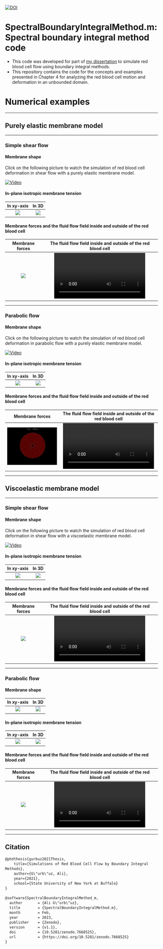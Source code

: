 [![DOI](https://zenodo.org/badge/580601900.svg)](https://zenodo.org/badge/latestdoi/580601900)

# SpectralBoundaryIntegralMethod.m: Spectral boundary integral method code

- This code was developed for part of [my dissertation](https://www.researchgate.net/publication/355033649_Simulations_of_Red_Blood_Cell_Flow_by_Boundary_Integral_Methods) to simulate red blood cell flow using boundary integral methods.
- This repository contains the code for the concepts and examples presented in Chapter 4 for analyzing the red blood cell motion and deformation in an unbounded domain.

# Numerical examples

---

## Purely elastic membrane model

---

### Simple shear flow

#### Membrane shape

Click on the following picture to watch the simulation of red blood cell deformation in shear flow with a purely elastic membrane model.

[![Video](https://img.youtube.com/vi/w_5CqQsjlxM/maxresdefault.jpg)](https://www.youtube.com/watch?v=w_5CqQsjlxM)

#### In-plane isotropic membrane tension

| In xy-axis | In 3D |
| :-: | :-: |
|<img src="Results/ElasticRBC_Shear_N16/isotropicTensionElasticRBC_Shear_N16_xy.gif">|<img src="Results/ElasticRBC_Shear_N16/isotropicTensionElasticRBC_Shear_N16_3D.gif">|

#### Membrane forces and the fluid flow field inside and outside of the red blood cell

|Membrane forces | The fluid flow field inside and outside of the red blood cell|
| :-: | :-: |
|<img src="Results/ElasticRBC_Shear_N16/MembraneForcesProfileElasticRBC_Shear_N16_xy.gif">|<video src="https://user-images.githubusercontent.com/13091572/209028388-9f9fb88d-4f5b-4100-90b3-717cebe39da9.mp4" >|

---

### Parabolic flow

#### Membrane shape

Click on the following picture to watch the simulation of red blood cell deformation in parabolic flow with a purely elastic membrane model.

[![Video](https://img.youtube.com/vi/OSZr69uMuz8/maxresdefault.jpg)](https://www.youtube.com/watch?v=OSZr69uMuz8)

#### In-plane isotropic membrane tension

| In xy-axis | In 3D |
| :-: | :-: |
|<img src="Results/ElasticRBC_Parabolic_N16/isotropicTensionElasticRBC_Parabolic_N16_xy.gif">|<img src="Results/ElasticRBC_Parabolic_N16/isotropicTensionElasticRBC_Parabolic_N16_3D.gif">|

#### Membrane forces and the fluid flow field inside and outside of the red blood cell

|Membrane forces | The fluid flow field inside and outside of the red blood cell|
| :-: | :-: |
|<img src="Results/ElasticRBC_Parabolic_N16/MembraneForcesProfileElasticRBC_Parabolic_N16_xy.gif">|<video src="https://user-images.githubusercontent.com/13091572/209022041-c561f04c-ca31-4d72-a89f-f6524374c075.mp4" >|

---

## Viscoelastic membrane model

---

### Simple shear flow

#### Membrane shape

Click on the following picture to watch the simulation of red blood cell deformation in shear flow with a viscoelastic membrane model.

[![Video](https://img.youtube.com/vi/k6qviRGyb-k/maxresdefault.jpg)](https://www.youtube.com/watch?v=k6qviRGyb-k)

#### In-plane isotropic membrane tension

| In xy-axis | In 3D |
| :-: | :-: |
|<img src="Results/MemViscosityRBC_Shear_N16/isotropicTensionMemViscosityRBC_Shear_N16_xy.gif">|<img src="Results/MemViscosityRBC_Shear_N16/isotropicTensionMemViscosityRBC_Shear_N16_3D.gif">|

#### Membrane forces and the fluid flow field inside and outside of the red blood cell

|Membrane forces | The fluid flow field inside and outside of the red blood cell|
| :-: | :-: |
|<img src="Results/MemViscosityRBC_Shear_N16/MembraneForcesProfileMemViscosityRBC_Shear_N16_xy.gif">|<video src="https://user-images.githubusercontent.com/13091572/209063703-8fa09fb1-42ff-4e24-94c9-ef068381d145.mp4">|

---

### Parabolic flow

#### Membrane shape

| In xy-axis | In 3D |
| :-: | :-: |
|<img src="Results/MemViscosityRBC_Parabolic_N16/MembraneShapeMemViscosityRBC_Parabolic_N16_xy.gif">|<img src="Results/MemViscosityRBC_Parabolic_N16/MembraneShapeMemViscosityRBC_Parabolic_N16_3D.gif">|

#### In-plane isotropic membrane tension

| In xy-axis | In 3D |
| :-: | :-: |
|<img src="Results/MemViscosityRBC_Parabolic_N16/isotropicTensionMemViscosityRBC_Parabolic_N16_xy.gif">|<img src="Results/MemViscosityRBC_Parabolic_N16/isotropicTensionMemViscosityRBC_Parabolic_N16_3D.gif">|

#### Membrane forces and the fluid flow field inside and outside of the red blood cell

|Membrane forces | The fluid flow field inside and outside of the red blood cell|
| :-: | :-: |
|<img src="Results/MemViscosityRBC_Parabolic_N16/MembraneForcesProfileMemViscosityRBC_Parabolic_N16_xy.gif">|<video src="https://user-images.githubusercontent.com/13091572/209037857-2d97b21f-55fd-42d1-8d96-dc1168a5cae4.mp4" >|

---

## Citation

    @phdthesis{gurbuz2021Thesis,
        title={Simulations of Red Blood Cell Flow by Boundary Integral Methods},
        author={G\"urb\"uz, Ali},
        year={2021},
        school={State University of New York at Buffalo}
    }
    
    @software{SpectralBoundaryIntegralMethod_m,
      author       = {Ali G\"urb\"uz},
      title        = {SpectralBoundaryIntegralMethod.m},
      month        = Feb,
      year         = 2023,
      publisher    = {Zenodo},
      version      = {v1.1},
      doi          = {10.5281/zenodo.7668525},
      url          = {https://doi.org/10.5281/zenodo.7668525}
    }
